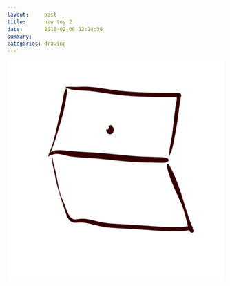 ```yaml
---
layout:     post
title:      new toy 2
date:       2018-02-08 22:14:38
summary:    
categories: drawing
---
```

![new toy 2](/images/diary/new-toy-2.png ".")
